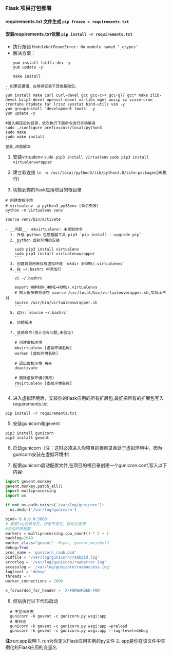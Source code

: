 ### Flask 项目打包部署

#### requirements.txt 文件生成 `pip freeze > requirements.txt`

#### 安装requirements.txt依赖 `pip install -r requirements.txt`
   - 执行报错 `ModuleNotFoundError: No module named ‘_ctypes’`
   - 解决方案：
      ```
      yum install libffi-dev -y
      yum update -y

      make install
      ```
    - 如果还报错，在继续安装下其他基础包.
    ```
    yum install make curl curl-devel gcc gcc-c++ gcc-g77 gcc* make zlib-devel bzip2-devel openssl-devel xz-libs wget unzip xz vixie-cron crontabs ntpdate tar lrzsz sysstat bind-utils vim -y
    yum groupinstall 'development tools' -y
    yum update -y

    #进入解压后的目录，依次执行下面命令进行手动编译
    sudo ./configure prefix=/usr/local/python3
    sudo make
    sudo make install
    ```
    至此,问题解决

1. 安装virtualenv `sudo pip3 install virtualenv` `sudo pip3 install virtualenvwrapper`

2. 建立软连接 `ln -s /usr/local/python3/lib/python3.8/site-packages`(未执行)

2. 切换到你的flask应用项目的根目录
  ```lunix
  # 创建虚拟环境
  # virtualenv -p python3 py38env (命令失效)
  python -m virtualenv venv

  source venv/bin/activate
  ```
    - __问题__: mkvirtualenv: 未找到命令
      1. 升级 python 包管理器工具 pip3 `pip install --upgrade pip`
      2. python 虚拟环境的安装
        ```
        sudo pip3 install virtualenv
        sudo pip3 install virtualenvwrapper
        ```
      3. 创建目录用来存放虚拟环境 `mkdir $HOME/.virtualenvs`
      4. 在 ~/.bashrc 中添加行
        ```
        vi ~/.bashrc

        export WORKON_HOME=HOME/.virtualenvs
        # 网上很多教程说在 source /usr/local/bin/virtualenvwrapper.sh,实际上不对
        source /usr/bin/virtualenvwrapper.sh
        ```
      5. 运行:`source ~/.bashrc`

      6. 问题解决

      7. 其他命令(估计也有问题,未验证)
        ```
        # 创建虚拟环境
        mkvirtualenv [虚拟环境名称]
        workon [虚拟环境名称]

        # 退出虚拟环境 离开
        deactivate

        # 删除虚拟环境(慎用)
        rmvirtualenv [虚拟环境名称]
        ```

4. 进入虚拟环境后，安装你的flask应用的所有扩展包,最好把所有的扩展包写入requirements.txt
  ```
  pip install -r requirements.txt
  ```

5. 安装gunicorn和gevent
  ```
  pip3 install gunicorn
  pip3 install gevent
  ```
6. 启动gunicorn（注：这时必须进入你项目的根目录且处于虚拟环境中，因为gunicorn安装在虚拟环境中）

7. 配置gunicorn启动配置文件,在项目的根目录创建一个gunicron.conf,写入以下内容:
  ```python
  import gevent.monkey
  gevent.monkey.patch_all()
  import multiprocessing
  import os

  if not os.path.exists('/var/log/gunicorn'):
  	os.mkdir('/var/log/gunicorn')

  bind='0.0.0.0:5000'
  # 需要log目录存在。如果不存在，启动会报错
  #启动的进程数
  workers = multiprocessing.cpu_count() * 2 + 1
  backlog=2048
  worker_class="gevent"  #sync, gevent,meinheld
  debug=True
  proc_name = 'gunicorn_raab.pid'
  pidfile = '/var/log/gunicorn/raabpid.log'
  errorlog = '/var/log/gunicorn/raaberror.log'
  accesslog = '/var/log/gunicorn/raabaccess.log'
  loglevel = 'debug'
  threads = 4
  worker_connections = 2000

  x_forwarded_for_header = 'X-FORWARDED-FOR'
  ```
8. 然后执行以下代码启动
  ```
    # 不显示日志
    gunicorn -k gevent -c gunicorn.py wsgi:app
    # 带日志
    gunicorn -k gevent -c gunicorn.py wsgi:app –preload
    gunicorn -k gevent -c gunicorn.py wsgi:app --log-level=debug
  ```
  __注__:run:app说明
    1. run为你定义Flask应用实例的py文件
    2. app是你在该文件中实例化的Flask应用的变量名
